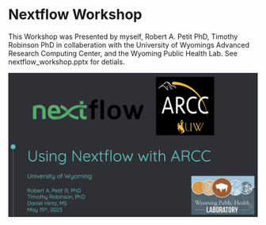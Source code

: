 # Nextflow Workshop

This Workshop was Presented by myself, Robert A. Petit PhD, Timothy Robinson PhD in collaberation with the University of Wyomings Advanced Research Computing Center, and the Wyoming Public Health Lab. See nextflow_workshop.pptx for detials.

![image](/First_slide.PNG)
